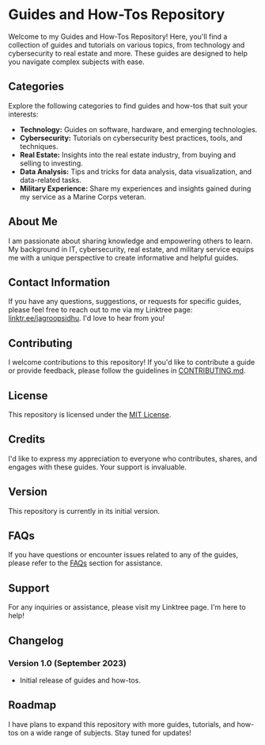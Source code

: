 # Guides and How-Tos Repository

Welcome to my Guides and How-Tos Repository! Here, you'll find a collection of guides and tutorials on various topics, from technology and cybersecurity to real estate and more. These guides are designed to help you navigate complex subjects with ease.

## Categories

Explore the following categories to find guides and how-tos that suit your interests:

- **Technology:** Guides on software, hardware, and emerging technologies.
- **Cybersecurity:** Tutorials on cybersecurity best practices, tools, and techniques.
- **Real Estate:** Insights into the real estate industry, from buying and selling to investing.
- **Data Analysis:** Tips and tricks for data analysis, data visualization, and data-related tasks.
- **Military Experience:** Share my experiences and insights gained during my service as a Marine Corps veteran.

## About Me

I am passionate about sharing knowledge and empowering others to learn. My background in IT, cybersecurity, real estate, and military service equips me with a unique perspective to create informative and helpful guides.

## Contact Information

If you have any questions, suggestions, or requests for specific guides, please feel free to reach out to me via my Linktree page: [linktr.ee/jagroopsidhu](https://linktr.ee/jagroopsidhu). I'd love to hear from you!

## Contributing

I welcome contributions to this repository! If you'd like to contribute a guide or provide feedback, please follow the guidelines in [CONTRIBUTING.md](CONTRIBUTING.md).

## License

This repository is licensed under the [MIT License](LICENSE).

## Credits

I'd like to express my appreciation to everyone who contributes, shares, and engages with these guides. Your support is invaluable.

## Version

This repository is currently in its initial version.

## FAQs

If you have questions or encounter issues related to any of the guides, please refer to the [FAQs](FAQs.md) section for assistance.

## Support

For any inquiries or assistance, please visit my Linktree page. I'm here to help!

## Changelog

### Version 1.0 (September 2023)

- Initial release of guides and how-tos.

## Roadmap

I have plans to expand this repository with more guides, tutorials, and how-tos on a wide range of subjects. Stay tuned for updates!
